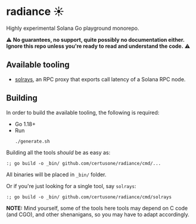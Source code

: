 # radiance ☀️

Highly experimental Solana Go playground monorepo.

⚠️ **No guarantees, no support, quite possibly no documentation either.
Ignore this repo unless you're ready to read and understand the code.** ⚠️

## Available tooling

- [solrays](cmd/solrays), an RPC proxy that exports call latency of a Solana RPC node.

## Building

In order to build the available tooling, the following is required:
- Go 1.18+
- Run
  ```
  ./generate.sh
  ```

Building all the tools _should_ be as easy as:
```
:; go build -o _bin/ github.com/certusone/radiance/cmd/...
```

All binaries will be placed in `_bin/` folder.

Or if you're just looking for a single tool, say `solrays`:
```
:; go build -o _bin/ github.com/certusone/radiance/cmd/solrays
```

**NOTE:** Mind yourself, some of the tools here tools may depend on C code (and CGO), and other shenanigans,
so you may have to adapt accordingly.
